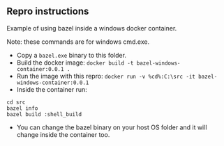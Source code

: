 ## Repro instructions

Example of using bazel inside a windows docker container.

Note: these commands are for windows cmd.exe.

- Copy a `bazel.exe` binary to this folder.
- Build the docker image: `docker build -t bazel-windows-container:0.0.1 .`
- Run the image with this repro: `docker run -v %cd%:C:\src -it bazel-windows-container:0.0.1`
- Inside the container run:
```
cd src
bazel info
bazel build :shell_build 
```
- You can change the bazel binary on your host OS folder and it will change inside the container too.
